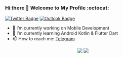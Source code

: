 ### Hi there 👋 Welcome to My Profile :octocat:

[![Twitter Badge](https://img.shields.io/badge/-Twitter-1ca0f1?style=for-the-badge&labelColor=1ca0f1&logo=twitter&logoColor=white&link=https://twitter.com/yoesuv)](https://twitter.com/yoesuv)
[![Outlook Badge](https://img.shields.io/badge/-Outlook-blue?style=for-the-badge&logo=plane&logoColor=white)](mailto:yoesuv@hotmail.co.id)

- 🔭 I’m currently working on Mobile Development
- 🌱 I’m currently learning Android Kotlin & Flutter Dart
- 📫 How to reach me: [Telegram](https://t.me/yoesuv)  

</p>
<p align="center">
  <img align="center" src="https://github-readme-stats.vercel.app/api?username=yoesuv&count_private=true&show_icons=true&hide_border=true" />
  <img align="center" src="https://github-readme-stats.vercel.app/api/top-langs/?username=yoesuv&count_private=true&show_icons=true&hide_border=true" />
</p>
